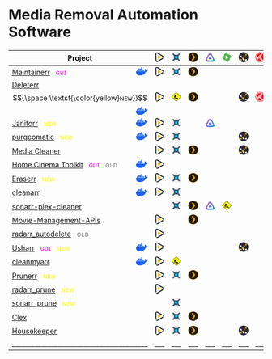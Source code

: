 # Media Removal Automation Software
| Project                                                                                                                                                                                                                          | ![radarr](assets/radarr.svg) | ![sonarr](assets/sonarr.svg)             | ![plex](assets/plex.svg) | ![jellyfin](assets/jellyfin.svg) | ![emby](assets/emby.svg)                 | ![tautulli](assets/tautulli.svg) | ![trakt](assets/trakt.svg) | ![overseerr](assets/overseerr.svg) | ![jellyseerr](assets/jellyseerr.svg) | ![qbittorrent](assets/qbittorrent.svg)   | ![transmission](assets/transmission.svg) | Role                                                                  | Saltbox Compose             |
|----------------------------------------------------------------------------------------------------------------------------------------------------------------------------------------------------------------------------------|------------------------------|------------------------------------------|--------------------------|----------------------------------|------------------------------------------|----------------------------------|----------------------------|------------------------------------|--------------------------------------|------------------------------------------|------------------------------------------|-----------------------------------------------------------------------|-----------------------------|
| [Maintainerr](https://github.com/jorenn92/Maintainerr)   &nbsp; <span style="color:magenta">ɢᴜɪ</span> <img align="right" height="16" src="assets/docker.svg">                                                                   | ![radarr](assets/radarr.svg) | ![sonarr](assets/sonarr.svg)             | ![plex](assets/plex.svg) |                                  |                                          |                                  |                            | ![overseerr](assets/overseerr.svg) |                                      |                                          |                                          | [🔗](https://github.com/saltyorg/Sandpit/tree/main/roles/maintainerr) |                             |
| [Deleterr](https://github.com/rfsbraz/deleterr)   &nbsp; $${\space \textsf{\color{yellow}ɴᴇᴡ}}$$                          <img align="right" height="16" src="assets/docker.svg">                                                | ![radarr](assets/radarr.svg) | ![construction](assets/construction.svg) | ![plex](assets/plex.svg) |                                  |                                          | ![tautulli](assets/tautulli.svg) | ![trakt](assets/trakt.svg) |                                    |                                      |                                          |                                          |                                                                       |                             |
| [Janitorr](https://github.com/Schaka/janitorr)   &nbsp; <span style="color:yellow">ɴᴇᴡ</span>                            <img align="right" height="16" src="assets/docker.svg">                                                 | ![radarr](assets/radarr.svg) | ![sonarr](assets/sonarr.svg)             |                          | ![jellyfin](assets/jellyfin.svg) |                                          |                                  |                            |                                    | ![jellyseerr](assets/jellyseerr.svg) | ![construction](assets/construction.svg) | ![construction](assets/construction.svg) |                                                                       |                             |
| [purgeomatic](https://github.com/ASK-ME-ABOUT-LOOM/purgeomatic)   &nbsp; <span style="color:yellow">ɴᴇᴡ</span>           <img align="right" height="16" src="assets/docker.svg">                                                 | ![radarr](assets/radarr.svg) | ![sonarr](assets/sonarr.svg)             |                          |                                  |                                          | ![tautulli](assets/tautulli.svg) |                            | ![overseerr](assets/overseerr.svg) |                                      |                                          |                                          |                                                                       |                             |
| [Media Cleaner](https://github.com/Supergamer1337/media-cleaner)                                                                                                                                                                 | ![radarr](assets/radarr.svg) | ![sonarr](assets/sonarr.svg)             | ![plex](assets/plex.svg) |                                  |                                          | ![tautulli](assets/tautulli.svg) |                            | ![overseerr](assets/overseerr.svg) |                                      |                                          |                                          |                                                                       |                             |
| [Home Cinema Toolkit](https://github.com/luluhoc/home-cinema-toolkit)   &nbsp; <span style="color:magenta">ɢᴜɪ</span>   &nbsp; <span style="color:grey">ᴏʟᴅ</span>     <img align="right" height="16" src="assets/docker.svg">   | ![radarr](assets/radarr.svg) |                                          |                          |                                  |                                          |                                  |                            |                                    |                                      |                                          |                                          |                                                                       |                             |
| [Eraserr](https://github.com/everettsouthwick/Eraserr)   &nbsp; <span style="color:yellow">ɴᴇᴡ</span>                    <img align="right" height="16" src="assets/docker.svg">                                                 | ![radarr](assets/radarr.svg) | ![sonarr](assets/sonarr.svg)             | ![plex](assets/plex.svg) |                                  |                                          |                                  |                            | ![overseerr](assets/overseerr.svg) |                                      |                                          |                                          |                                                                       |                             |
| [cleanarr](https://github.com/hrenard/cleanarr)                          <img align="right" height="16" src="assets/docker.svg">                                                                                                 | ![radarr](assets/radarr.svg) | ![sonarr](assets/sonarr.svg)             |                          |                                  |                                          |                                  |                            |                                    |                                      |                                          |                                          |                                                                       |                             |
| [sonarr-plex-cleaner](https://github.com/antifuchs/sonarr-plex-cleaner)                                                                                                                                                          |                              | ![sonarr](assets/sonarr.svg)             | ![plex](assets/plex.svg) | ![jellyfin](assets/jellyfin.svg) | ![construction](assets/construction.svg) |                                  |                            |                                    |                                      |                                          |                                          |                                                                       |                             |
| [Movie-Management-APIs](https://github.com/Shadow229/Server-API-Calls)                                                                                                                                                           | ![radarr](assets/radarr.svg) |                                          | ![plex](assets/plex.svg) |                                  |                                          |                                  |                            | ![overseerr](assets/overseerr.svg) |                                      |                                          |                                          |                                                                       |                             |
| [radarr_autodelete](https://github.com/JCSynthTux/radarr_autodelete)   &nbsp; <span style="color:grey">ᴏʟᴅ</span>                                                                                                                | ![radarr](assets/radarr.svg) |                                          |                          |                                  |                                          |                                  |                            |                                    |                                      |                                          |                                          |                                                                       |                             |
| [Usharr](https://github.com/nicholasodonnell/usharr)   &nbsp; <span style="color:magenta">ɢᴜɪ</span>    &nbsp; <span style="color:yellow">ɴᴇᴡ</span>                     <img align="right" height="16" src="assets/docker.svg"> | ![radarr](assets/radarr.svg) |                                          |                          |                                  |                                          | ![tautulli](assets/tautulli.svg) |                            |                                    |                                      |                                          |                                          |                                                                       |                             |
| [cleanmyarr](https://github.com/navilg/cleanmyarr)                       <img align="right" height="16" src="assets/docker.svg">                                                                                                 | ![radarr](assets/radarr.svg) | ![construction](assets/construction.svg) |                          |                                  |                                          |                                  |                            |                                    |                                      |                                          |                                          |                                                                       |                             |
| [Prunerr](https://github.com/JakeLunn/prunerr)   &nbsp; <span style="color:yellow">ɴᴇᴡ</span>                                                                                                                                    | ![radarr](assets/radarr.svg) | ![sonarr](assets/sonarr.svg)             | ![plex](assets/plex.svg) |                                  |                                          |                                  |                            | ![overseerr](assets/overseerr.svg) |                                      |                                          |                                          |                                                                       |                             |
| [radarr_prune](https://github.com/marc0janssen/radarr_prune)   &nbsp; <span style="color:yellow">ɴᴇᴡ</span>                                                                                                                      | ![radarr](assets/radarr.svg) |                                          |                          |                                  |                                          |                                  |                            |                                    |                                      |                                          |                                          |                                                                       |                             |
| [sonarr_prune](https://github.com/marc0janssen/sonarr_prune)   &nbsp; <span style="color:yellow">ɴᴇᴡ</span>                                                                                                                      |                              | ![sonarr](assets/sonarr.svg)             |                          |                                  |                                          |                                  |                            |                                    |                                      |                                          |                                          |                                                                       |                             |
| [Clex](https://github.com/NCRoxas/clex)                                                                                                                                                                                          | ![radarr](assets/radarr.svg) | ![sonarr](assets/sonarr.svg)             | ![plex](assets/plex.svg) |                                  |                                          |                                  |                            |                                    |                                      |                                          |                                          |                                                                       |                             |
| [Housekeeper](https://github.com/mattburchett/Housekeeper)                                                                                                                                                                       | ![radarr](assets/radarr.svg) | ![sonarr](assets/sonarr.svg)             | ![plex](assets/plex.svg) |                                  |                                          | ![tautulli](assets/tautulli.svg) |                            |                                    |                                      |                                          |                                          |                                                                       |                             |
| __________________________________________                                                                                                                                                                                       | ___                          | ___                                      | ___                      | ___                              | ___                                      | ___                              | ___                        | ___                                | ___                                  | ___                                      | ___                                      |                                                                       | ___________________________ |